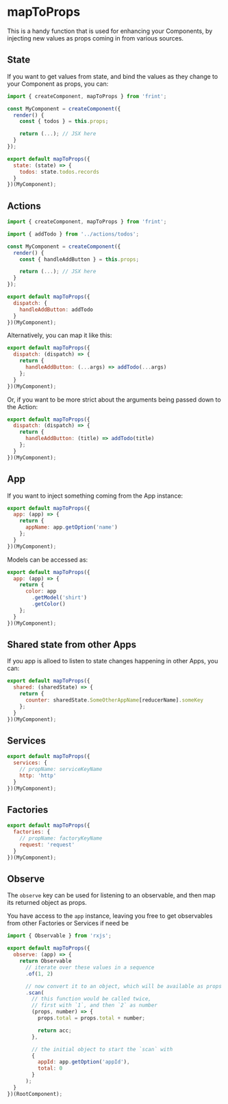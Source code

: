 # mapToProps

This is a handy function that is used for enhancing your Components, by injecting new values as props coming in from various sources.

## State

If you want to get values from state, and bind the values as they change to your Component as props, you can:

```js
import { createComponent, mapToProps } from 'frint';

const MyComponent = createComponent({
  render() {
    const { todos } = this.props;

    return (...); // JSX here
  }
});

export default mapToProps({
  state: (state) => {
    todos: state.todos.records
  }
})(MyComponent);
```

## Actions

```js
import { createComponent, mapToProps } from 'frint';

import { addTodo } from '../actions/todos';

const MyComponent = createComponent({
  render() {
    const { handleAddButton } = this.props;

    return (...); // JSX here
  }
});

export default mapToProps({
  dispatch: {
    handleAddButton: addTodo
  }
})(MyComponent);
```

Alternatively, you can map it like this:

```js
export default mapToProps({
  dispatch: (dispatch) => {
    return {
      handleAddButton: (...args) => addTodo(...args)
    };
  }
})(MyComponent);
```

Or, if you want to be more strict about the arguments being passed down to the Action:

```js
export default mapToProps({
  dispatch: (dispatch) => {
    return {
      handleAddButton: (title) => addTodo(title)
    };
  }
})(MyComponent);
```

## App

If you want to inject something coming from the App instance:

```js
export default mapToProps({
  app: (app) => {
    return {
      appName: app.getOption('name')
    };
  }
})(MyComponent);
```

Models can be accessed as:

```js
export default mapToProps({
  app: (app) => {
    return {
      color: app
        .getModel('shirt')
        .getColor()
    };
  }
})(MyComponent);
```

## Shared state from other Apps

If you app is alloed to listen to state changes happening in other Apps, you can:

```js
export default mapToProps({
  shared: (sharedState) => {
    return {
      counter: sharedState.SomeOtherAppName[reducerName].someKey
    };
  }
})(MyComponent);
```

## Services

```js
export default mapToProps({
  services: {
    // propName: serviceKeyName
    http: 'http'
  }
})(MyComponent);
```

## Factories

```js
export default mapToProps({
  factories: {
    // propName: factoryKeyName
    request: 'request'
  }
})(MyComponent);
```

## Observe

The `observe` key can be used for listening to an observable, and then map its returned object as props.

You have access to the `app` instance, leaving you free to get observables from other Factories or Services if need be

```js
import { Observable } from 'rxjs';

export default mapToProps({
  observe: (app) => {
    return Observable
      // iterate over these values in a sequence
      .of(1, 2)

      // now convert it to an object, which will be available as props
      .scan(
        // this function would be called twice,
        // first with `1`, and then `2` as number
        (props, number) => {
          props.total = props.total + number;

          return acc;
        },

        // the initial object to start the `scan` with
        {
          appId: app.getOption('appId'),
          total: 0
        }
      );
  }
})(RootComponent);
```
